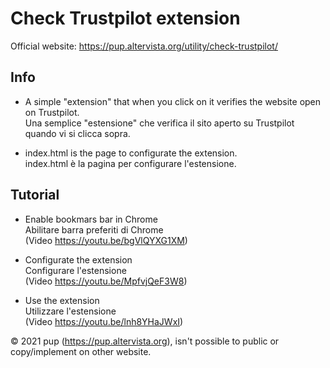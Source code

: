 # Check Trustpilot extension

Official website: https://pup.altervista.org/utility/check-trustpilot/

## Info

- A simple "extension" that when you click on it verifies the website open on Trustpilot.<br>
  Una semplice "estensione" che verifica il sito aperto su Trustpilot quando vi si clicca sopra.

- index.html is the page to configurate the extension.<br>
  index.html è la pagina per configurare l'estensione.
  
## Tutorial

- Enable bookmars bar in Chrome<br>
  Abilitare barra preferiti di Chrome<br>
  (Video https://youtu.be/bgVlQYXG1XM)

- Configurate the extension<br>
  Configurare l'estensione<br>
  (Video https://youtu.be/MpfvjQeF3W8)
  
- Use the extension<br>
  Utilizzare l'estensione<br>
  (Video https://youtu.be/lnh8YHaJWxI)


© 2021 pup (https://pup.altervista.org), isn't possible to public or copy/implement on other website.
